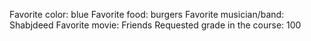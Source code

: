 Favorite color: blue
Favorite food: burgers
Favorite musician/band: Shabjdeed
Favorite movie: Friends
Requested grade in the course: 100
